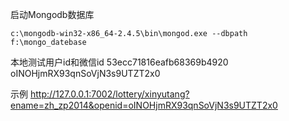 启动Mongodb数据库

	c:\mongodb-win32-x86_64-2.4.5\bin\mongod.exe --dbpath f:\mongo_datebase 

本地测试用户id和微信id
53ecc71816eafb68369b4920
oINOHjmRX93qnSoVjN3s9UTZT2x0

示例
http://127.0.0.1:7002/lottery/xinyutang?ename=zh_zp2014&openid=oINOHjmRX93qnSoVjN3s9UTZT2x0